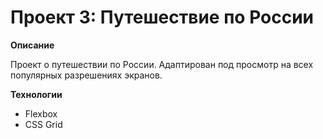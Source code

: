 # Проект 3: Путешествие по России

**Описание**

Проект о путешествии по России. Адаптирован под просмотр на всех популярных разрешениях экранов.

**Технологии**

* Flexbox
* CSS Grid

